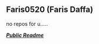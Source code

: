 ## Faris0520 (Faris Daffa)

no repos for u.....

[_**Public Readme**_](https://github.com/Faris0520/Faris0520/blob/master/README1.md)
